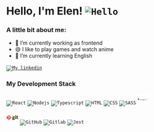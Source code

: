 # Hello, I'm Elen! <code><img alt="Hello" width="70" src="https://media.tenor.com/images/2714cf06b9ae1bba27e31a30ad43997e/tenor.gif" /></code>


### A little bit about me:
- 🔭 I’m currently working as frontend
- 😄 I like to play games and watch anime
- 🌱 I’m currently learning English

<a href="https://www.linkedin.com/in/elensalustiano">
  <code><img alt="My linkedin" width="28" src="https://www.flaticon.com/svg/static/icons/svg/185/185964.svg" /></code>
</a>

### My Development Stack
<code><img alt="React" width="28" src="https://www.flaticon.com/svg/static/icons/svg/919/919851.svg" /></code>
<code><img alt="Nodejs" width="28" src="https://www.flaticon.com/svg/static/icons/svg/919/919825.svg" /></code>
<code><img alt="Typescript" width="28" src="https://www.flaticon.com/svg/static/icons/svg/919/919832.svg" /></code>
<code><img alt="HTML" width="28" src="https://www.flaticon.com/svg/static/icons/svg/888/888859.svg" /></code>
<code><img alt="CSS" width="28" src="https://www.flaticon.com/svg/static/icons/svg/919/919826.svg" /></code>
<code><img alt="SASS" width="28" src="https://www.flaticon.com/svg/static/icons/svg/919/919831.svg" /></code>
<code><img alt="MongoDB" width="28" src="https://raw.githubusercontent.com/github/explore/80688e429a7d4ef2fca1e82350fe8e3517d3494d/topics/mongodb/mongodb.png" /></code>

<code><img height="32" src="https://raw.githubusercontent.com/github/explore/80688e429a7d4ef2fca1e82350fe8e3517d3494d/topics/git/git.png" alt="Git"/></code>
<code><img alt="GitHub" width="28" src="https://www.flaticon.com/svg/static/icons/svg/25/25657.svg" /></code>
<code><img alt="Gitlab" width="28" src="https://about.gitlab.com/images/press/press-kit-icon.svg" /></code>
<code><img alt="Jest" width="28" src="https://cdn.freebiesupply.com/logos/large/2x/jest-logo-png-transparent.png" /></code>

 <!--
**elensalustiano/elensalustiano** is a ✨ _special_ ✨ repository because its `README.md` (this file) appears on your GitHub profile.

Here are some ideas to get you started:

- 🔭 I’m currently working on ...
- 🌱 I’m currently learning ...
- 👯 I’m looking to collaborate on ...
- 🤔 I’m looking for help with ...
- 💬 Ask me about ...
- 📫 How to reach me: ...
- 😄 Pronouns: ...
- ⚡ Fun fact: ...
-->

